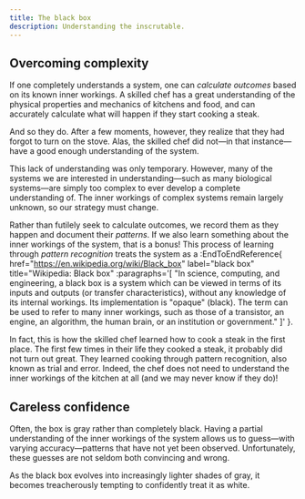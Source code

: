 ```yaml
---
title: The black box
description: Understanding the inscrutable.
---
```


## Overcoming complexity

If one completely understands a system, one can *calculate outcomes* based on its known inner workings. A skilled chef has a great understanding of the physical properties and mechanics of kitchens and food, and can accurately calculate what will happen if they start cooking a steak. 

And so they do. After a few moments, however, they realize that they had forgot to turn on the stove. Alas, the skilled chef did not—in that instance—have a good enough understanding of the system.

This lack of understanding was only temporary. However, many of the systems we are interested in understanding—such as many biological systems—are simply too complex to ever develop a complete understanding of. The inner workings of complex systems remain largely unknown, so our strategy must change. 

Rather than futilely seek to calculate outcomes, we record them as they happen and document their *patterns*. If we also learn something about the inner workings of the system, that is a bonus! This process of learning through *pattern recognition* treats the system as a :EndToEndReference{
 href="https://en.wikipedia.org/wiki/Black_box"
 label="black box"
 title="Wikipedia: Black box"
 :paragraphs='[
    "In science, computing, and engineering, a black box is a system which can be viewed in terms of its inputs and outputs (or transfer characteristics), without any knowledge of its internal workings. Its implementation is \"opaque\" (black). The term can be used to refer to many inner workings, such as those of a transistor, an engine, an algorithm, the human brain, or an institution or government."
 ]'
}.

In fact, this is how the skilled chef learned how to cook a steak in the first place. The first few times in their life they cooked a steak, it probably did not turn out great. They learned cooking through pattern recognition, also known as trial and error. Indeed, the chef does not need to understand the inner workings of the kitchen at all (and we may never know if they do)!

## Careless confidence

Often, the box is gray rather than completely black. Having a partial understanding of the inner workings of the system allows us to guess—with varying accuracy—patterns that have not yet been observed. Unfortunately, these guesses are not seldom both convincing and wrong. 

As the black box evolves into increasingly lighter shades of gray, it becomes treacherously tempting to confidently treat it as white. 